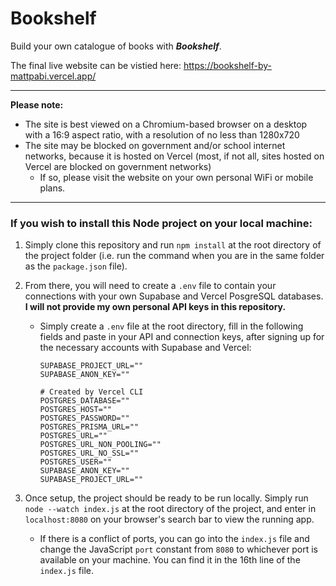 # Bookshelf
Build your own catalogue of books with ***Bookshelf***.

The final live website can be vistied here: https://bookshelf-by-mattpabi.vercel.app/

---

**Please note:**
* The site is best viewed on a Chromium-based browser on a desktop with a 16:9 aspect ratio, with a resolution of no less than 1280x720
* The site may be blocked on government and/or school internet networks, because it is hosted on Vercel (most, if not all, sites hosted on Vercel are blocked on government networks)
  * If so, please visit the website on your own personal WiFi or mobile plans.

---

### If you wish to install this Node project on your local machine:

1. Simply clone this repository and run `npm install` at the root directory of the project folder (i.e. run the command when you are in the same folder as the `package.json` file).

2. From there, you will need to create a `.env` file to contain your connections with your own Supabase and Vercel PosgreSQL databases. **I will not provide my own personal API keys in this repository.**
   * Simply create a `.env` file at the root directory, fill in the following fields and paste in your API and connection keys, after signing up for the necessary accounts with Supabase and Vercel:
       ```
       SUPABASE_PROJECT_URL=""
       SUPABASE_ANON_KEY=""

       # Created by Vercel CLI
       POSTGRES_DATABASE=""
       POSTGRES_HOST=""
       POSTGRES_PASSWORD=""
       POSTGRES_PRISMA_URL=""
       POSTGRES_URL=""
       POSTGRES_URL_NON_POOLING=""
       POSTGRES_URL_NO_SSL=""
       POSTGRES_USER=""
       SUPABASE_ANON_KEY=""
       SUPABASE_PROJECT_URL=""
       ```

3. Once setup, the project should be ready to be run locally. Simply run `node --watch index.js` at the root directory of the project, and enter in `localhost:8080` on your browser's search bar to view the running app.
   * If there is a conflict of ports, you can go into the `index.js` file and change the JavaScript `port` constant from `8080` to whichever port is available on your machine. You can find it in the 16th line of the `index.js` file.